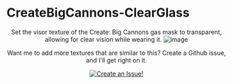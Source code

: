 # CreateBigCannons-ClearGlass



<div align="center">

Set the visor texture of the Create: Big Cannons gas mask to transparent, allowing for clear vision while wearing it.
![image](https://github.com/user-attachments/assets/7d3e575c-bb92-4276-951f-bec424cb7234)


  Want me to add more textures that are similar to this? Create a Github issue, and I'll get right on it.

  [![Create an Issue!](https://img.shields.io/static/v1?label=&message=Create+an+Issue!&color=2ea44f&style=for-the-badge&logo=github&logoColor=white)](https://github.com/EvantheGrump/CreateBigCannons-ClearGlass/issues/new/choose)

</div>
